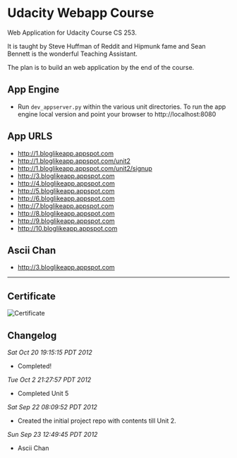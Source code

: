 Udacity Webapp Course
=====================

Web Application for Udacity Course CS 253.

It is taught by Steve Huffman of Reddit and Hipmunk fame and Sean Bennett is
the wonderful Teaching Assistant.

The plan is to build an web application by the end of the course.


App Engine
----------

* Run `dev_appserver.py` within the various unit directories. To run the app
  engine local version and point your browser to http://localhost:8080


App URLS
--------

* http://1.bloglikeapp.appspot.com 
* http://1.bloglikeapp.appspot.com/unit2
* http://1.bloglikeapp.appspot.com/unit2/signup
* http://3.bloglikeapp.appspot.com 
* http://4.bloglikeapp.appspot.com 
* http://5.bloglikeapp.appspot.com 
* http://6.bloglikeapp.appspot.com 
* http://7.bloglikeapp.appspot.com 
* http://8.bloglikeapp.appspot.com
* http://9.bloglikeapp.appspot.com
* http://10.bloglikeapp.appspot.com



Ascii Chan
----------

* http://3.bloglikeapp.appspot.com


- - -

Certificate
-----------

![Certificate](https://raw.github.com/uthcode/udacity-webapp-course/master/Udacity_Webapp_certificate.jpg)


Changelog
---------


*Sat Oct 20 19:15:15 PDT 2012*

* Completed!


*Tue Oct  2 21:27:57 PDT 2012*

* Completed Unit 5


*Sat Sep 22 08:09:52 PDT 2012*

* Created the initial project repo with contents till Unit 2.

*Sun Sep 23 12:49:45 PDT 2012*

* Ascii Chan

